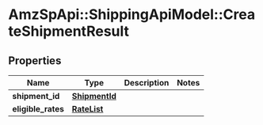 # AmzSpApi::ShippingApiModel::CreateShipmentResult

## Properties
Name | Type | Description | Notes
------------ | ------------- | ------------- | -------------
**shipment_id** | [**ShipmentId**](ShipmentId.md) |  | 
**eligible_rates** | [**RateList**](RateList.md) |  | 

